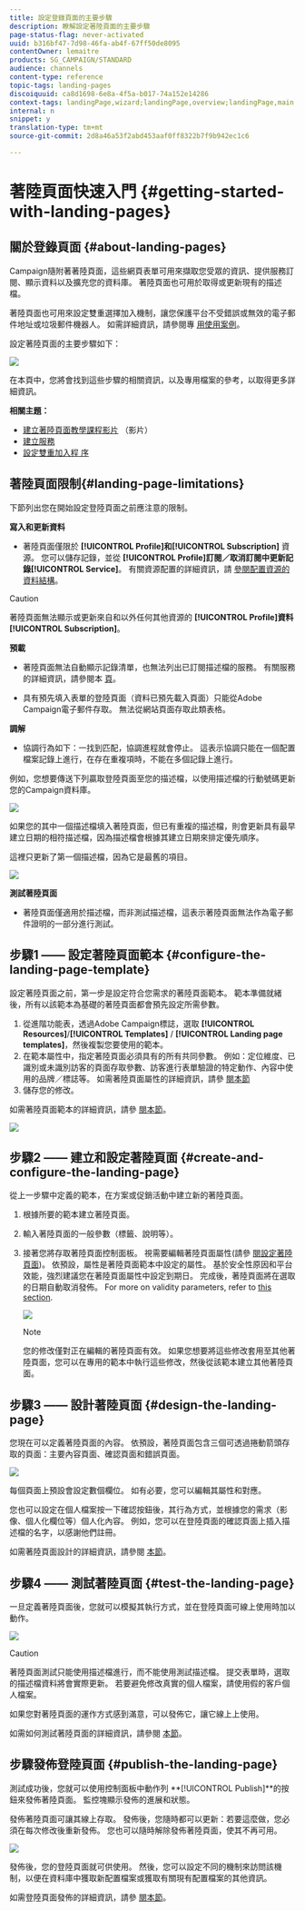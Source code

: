 ```yaml
---
title: 設定登錄頁面的主要步驟
description: 瞭解設定著陸頁面的主要步驟
page-status-flag: never-activated
uuid: b316bf47-7d98-46fa-ab4f-67ff50de8095
contentOwner: lemaitre
products: SG_CAMPAIGN/STANDARD
audience: channels
content-type: reference
topic-tags: landing-pages
discoiquuid: ca8d1698-6e8a-4f5a-b017-74a152e14286
context-tags: landingPage,wizard;landingPage,overview;landingPage,main
internal: n
snippet: y
translation-type: tm+mt
source-git-commit: 2d8a46a53f2abd453aaf0ff8322b7f9b942ec1c6

---
```



# 著陸頁面快速入門 {#getting-started-with-landing-pages}

## 關於登錄頁面 {#about-landing-pages}

Campaign隨附著著陸頁面，這些網頁表單可用來擷取您受眾的資訊、提供服務訂閱、顯示資料以及擴充您的資料庫。 著陸頁面也可用於取得或更新現有的描述檔。

著陸頁面也可用來設定雙重選擇加入機制，讓您保護平台不受錯誤或無效的電子郵件地址或垃圾郵件機器人。 如需詳細資訊，請參閱專 [用使用案例](../../channels/using/setting-up-a-double-opt-in-process.md)。

設定著陸頁面的主要步驟如下：

![](assets/lp_steps.png)

在本頁中，您將會找到這些步驟的相關資訊，以及專用檔案的參考，以取得更多詳細資訊。

**相關主題：**

* [建立著陸頁面教學課程影片](https://docs.adobe.com/content/help/en/campaign-learn/campaign-standard-tutorials/communication-channels/landing-pages/landing-page-create-and-edit.html) （影片）
* [建立服務](../../audiences/using/creating-a-service.md)
* [設定雙重加入程 序](setting-up-a-double-opt-in-process.md)

## 著陸頁面限制{#landing-page-limitations}

下節列出您在開始設定登陸頁面之前應注意的限制。

**寫入和更新資料**

* 著陸頁面僅限於 **[!UICONTROL Profile]**和**[!UICONTROL Subscription]** 資源。 您可以儲存記錄，並從 **[!UICONTROL Profile]**訂閱／取消訂閱中更新記錄**[!UICONTROL Service]**。
有關資源配置的詳細資訊，請 [參閱配置資源的資料結構](../../developing/using/configuring-the-resource-s-data-structure.md)。

>[!CAUTION]
>
>著陸頁面無法顯示或更新來自和以外任何其他資源的 **[!UICONTROL Profile]**資料**[!UICONTROL Subscription]**。

**預載**

* 著陸頁面無法自動顯示記錄清單，也無法列出已訂閱描述檔的服務。 有關服務的詳細資訊，請參閱本 [頁](../../audiences/using/creating-a-service.md)。

* 具有預先填入表單的登陸頁面（資料已預先載入頁面）只能從Adobe Campaign電子郵件存取。 無法從網站頁面存取此類表格。

**調解**

* 協調行為如下：一找到匹配，協調進程就會停止。 這表示協調只能在一個配置檔案記錄上進行，在存在重複項時，不能在多個記錄上進行。

例如，您想要傳送下列贏取登陸頁面至您的描述檔，以使用描述檔的行動號碼更新您的Campaign資料庫。

![](assets/landing_page_limitation_1.png)

如果您的其中一個描述檔填入著陸頁面，但已有重複的描述檔，則會更新具有最早建立日期的相符描述檔，因為描述檔會根據其建立日期來排定優先順序。

這裡只更新了第一個描述檔，因為它是最舊的項目。

![](assets/landing_page_limitation_2.png)

**測試著陸頁面**

* 著陸頁面僅適用於描述檔，而非測試描述檔，這表示著陸頁面無法作為電子郵件證明的一部分進行測試。

## 步驟1 —— 設定著陸頁面範本 {#configure-the-landing-page-template}

設定著陸頁面之前，第一步是設定符合您需求的著陸頁面範本。 範本準備就緒後，所有以該範本為基礎的著陸頁面都會預先設定所需參數。

1. 從進階功能表，透過Adobe Campaign標誌，選取 **[!UICONTROL Resources]**/**[!UICONTROL Templates]** / **[!UICONTROL Landing page templates]**，然後複製您要使用的範本。
1. 在範本屬性中，指定著陸頁面必須具有的所有共同參數。 例如：定位維度、已識別或未識別訪客的頁面存取參數、訪客進行表單驗證的特定動作、內容中使用的品牌／標誌等。 如需著陸頁面屬性的詳細資訊，請參 [閱本節](../../channels/using/configuring-landing-page.md)
1. 儲存您的修改。

如需著陸頁面範本的詳細資訊，請參 [閱本節](../../channels/using/getting-started-with-landing-pages.md)。

![](assets/lp-steps1.png)

## 步驟2 —— 建立和設定著陸頁面 {#create-and-configure-the-landing-page}

從上一步驟中定義的範本，在方案或促銷活動中建立新的著陸頁面。

1. 根據所要的範本建立著陸頁面。
1. 輸入著陸頁面的一般參數（標籤、說明等）。
1. 接著您將存取著陸頁面控制面板。 視需要編輯著陸頁面屬性(請參 [閱設定著陸頁面](../../channels/using/configuring-landing-page.md))。 依預設，屬性是著陸頁面範本中設定的屬性。
基於安全性原因和平台效能，強烈建議您在著陸頁面屬性中設定到期日。 完成後，著陸頁面將在選取的日期自動取消發佈。 For more on validity parameters, refer to [this section](../../channels/using/testing-publishing-landing-page.md#setting-up-validity-parameters).

   ![](assets/lp-steps3.png)

   >[!NOTE]
   >
   >您的修改僅對正在編輯的著陸頁面有效。 如果您想要將這些修改套用至其他著陸頁面，您可以在專用的範本中執行這些修改，然後從該範本建立其他著陸頁面。

## 步驟3 —— 設計著陸頁面 {#design-the-landing-page}

您現在可以定義著陸頁面的內容。 依預設，著陸頁面包含三個可透過捲動箭頭存取的頁面：主要內容頁面、確認頁面和錯誤頁面。

![](assets/lp-steps4.png)

每個頁面上預設會設定數個欄位。 如有必要，您可以編輯其屬性和對應。

您也可以設定在個人檔案按一下確認按鈕後，其行為方式，並根據您的需求（影像、個人化欄位等）個人化內容。 例如，您可以在登陸頁面的確認頁面上插入描述檔的名字，以感謝他們註冊。

如需著陸頁面設計的詳細資訊，請參閱 [本節](../../channels/using/designing-a-landing-page.md)。

## 步驟4 —— 測試著陸頁面 {#test-the-landing-page}

一旦定義著陸頁面後，您就可以模擬其執行方式，並在登陸頁面可線上使用時加以動作。

![](assets/lp-steps5.png)

>[!CAUTION]
>
>著陸頁面測試只能使用描述檔進行，而不能使用測試描述檔。 提交表單時，選取的描述檔資料將會實際更新。 若要避免修改真實的個人檔案，請使用假的客戶個人檔案。

如果您對著陸頁面的運作方式感到滿意，可以發佈它，讓它線上上使用。

如需如何測試著陸頁面的詳細資訊，請參閱 [本節](../../channels/using/testing-publishing-landing-page.md#testing-the-landing-page-)。

## 步驟發佈登陸頁面 {#publish-the-landing-page}

測試成功後，您就可以使用控制面板中動作列 **[!UICONTROL Publish]**的按鈕來發佈著陸頁面。 監控塊顯示發佈的進展和狀態。

發佈著陸頁面可讓其線上存取。 發佈後，您隨時都可以更新：若要這麼做，您必須在每次修改後重新發佈。 您也可以隨時解除發佈著陸頁面，使其不再可用。

![](assets/lp-steps6.png)

發佈後，您的登陸頁面就可供使用。 然後，您可以設定不同的機制來訪問該機制，以便在資料庫中獲取新配置檔案或獲取有關現有配置檔案的其他資訊。

如需登陸頁面發佈的詳細資訊，請參 [閱本節](../../channels/using/testing-publishing-landing-page.md#publishing-a-landing-page)。

